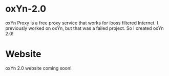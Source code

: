 # oxYn-2.0
oxYn Proxy is a free proxy service that works for iboss filtered Internet. I previously worked on oxYn, but that was a failed project. So I created oxYn 2.0!

# Website

oxYn 2.0 website coming soon!
